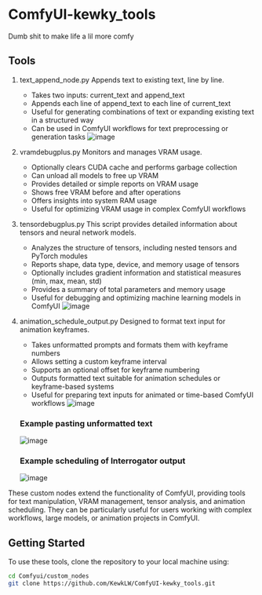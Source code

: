 # ComfyUI-kewky_tools
Dumb shit to make life a lil more comfy

## Tools

1. text_append_node.py
    Appends text to existing text, line by line.
   - Takes two inputs: current_text and append_text
   - Appends each line of append_text to each line of current_text
   - Useful for generating combinations of text or expanding existing text in a structured way
   - Can be used in ComfyUI workflows for text preprocessing or generation tasks
     ![image](https://github.com/KewkLW/ComfyUI-kewky_tools/assets/57611539/c9774759-f1d5-4f38-bc44-4639d7c6762b)
2. vramdebugplus.py
   Monitors and manages VRAM usage.
   - Optionally clears CUDA cache and performs garbage collection
   - Can unload all models to free up VRAM
   - Provides detailed or simple reports on VRAM usage
   - Shows free VRAM before and after operations
   - Offers insights into system RAM usage
   - Useful for optimizing VRAM usage in complex ComfyUI workflows

3. tensordebugplus.py
   This script provides detailed information about tensors and neural network models.
   - Analyzes the structure of tensors, including nested tensors and PyTorch modules
   - Reports shape, data type, device, and memory usage of tensors
   - Optionally includes gradient information and statistical measures (min, max, mean, std)
   - Provides a summary of total parameters and memory usage
   - Useful for debugging and optimizing machine learning models in ComfyUI
	![image](https://github.com/KewkLW/ComfyUI-kewky_tools/assets/57611539/36012f09-d46a-4ec7-9373-5ce596657606)
	
4. animation_schedule_output.py
   Designed to format text input for animation keyframes. 
   - Takes unformatted prompts and formats them with keyframe numbers
   - Allows setting a custom keyframe interval
   - Supports an optional offset for keyframe numbering
   - Outputs formatted text suitable for animation schedules or keyframe-based systems
   - Useful for preparing text inputs for animated or time-based ComfyUI workflows
	![image](https://github.com/KewkLW/ComfyUI-kewky_tools/assets/57611539/7bf50966-6e6b-43cd-92ba-42aae291be8f)

	### Example pasting unformatted text 
	![image](https://github.com/KewkLW/ComfyUI-kewky_tools/assets/57611539/18a8cee5-3b13-47c5-87b1-6171fe7cd093)

	### Example scheduling of Interrogator output
	![image](https://github.com/KewkLW/ComfyUI-kewky_tools/assets/57611539/27b54da6-6b96-4adc-a601-508e4d3179c5)
	
These custom nodes extend the functionality of ComfyUI, providing tools for text manipulation, VRAM management, tensor analysis, and animation scheduling. They can be particularly useful for users working with complex workflows, large models, or animation projects in ComfyUI.

## Getting Started

To use these tools, clone the repository to your local machine using:

```bash
cd Comfyui/custom_nodes
git clone https://github.com/KewkLW/ComfyUI-kewky_tools.git
